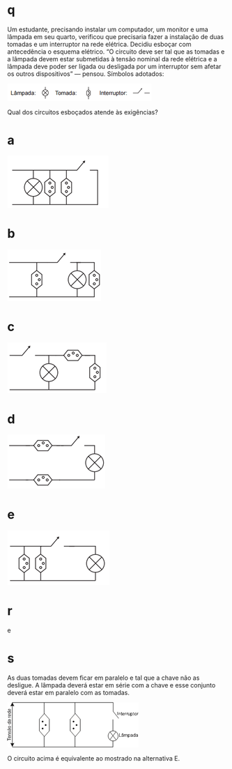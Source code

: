 # q
Um estudante, precisando instalar um computador, um monitor e uma lâmpada em seu quarto, verificou que precisaria fazer a instalação de duas tomadas e um interruptor na rede elétrica. Decidiu esboçar com antecedência o esquema elétrico. “O circuito deve ser tal que as tomadas e a lâmpada devem estar submetidas à tensão nominal da rede elétrica e a lâmpada deve poder ser ligada ou desligada por um interruptor sem afetar os outros dispositivos” — pensou. Símbolos adotados:

![](581a230e-7508-3a24-2c0e-e95ead630e2b.png)

Qual dos circuitos esboçados atende às exigências?

# a
![](76e51da0-b7a4-c849-4f81-4139bdc88aa0.png)

# b
![](ef36fafc-54bf-918c-0647-56a14789b8d1.png)

# c
![](38cfacd4-95e0-1861-44fe-880f025f95a3.png)

# d
![](c148bce2-6fc6-4aa2-b4d4-0bef2bb589e7.png)

# e
![](fef68b20-ced8-1064-6487-4d3790439a8d.png)

# r
e

# s
As duas tomadas devem ficar em paralelo e tal que a chave não as desligue. A lâmpada deverá estar em série com a chave e esse conjunto deverá estar em paralelo com as tomadas.

![](ca3bbd04-0d1e-9ca2-2be0-1ee59db472e3.png)

O circuito acima é equivalente ao mostrado na alternativa E.

